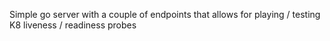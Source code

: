 Simple go server with a couple of endpoints that allows for playing / testing K8 liveness / readiness probes
